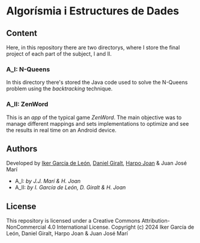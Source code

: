 # Algorísmia i Estructures de Dades

## Content
Here, in this repository there are two directorys, where I store the final project of each part of the subject, I and II.

### A_I: N-Queens
In this directory there's stored the Java code used to solve the N-Queens problem using the *backtracking* technique.

### A_II: ZenWord
This is an *app* of the typical game *ZenWord*. The main objective was to manage different mappings and sets implementations to optimize and see the results in real time on an Android device.

## Authors
Developed by [Iker García de León](https://github.com/kernel-45), [Daniel Giralt](https://github.com/dgiraltt), [Harpo Joan](https://github.com/helveticka) & Juan José Marí
- A_I: *by J.J. Marí & H. Joan*
- A_II: *by I. García de León, D. Giralt & H. Joan*

## License
This repository is licensed under a Creative Commons Attribution-NonCommercial 4.0 International License.
Copyright (c) 2024 Iker García de León, Daniel Giralt, Harpo Joan & Juan José Marí
